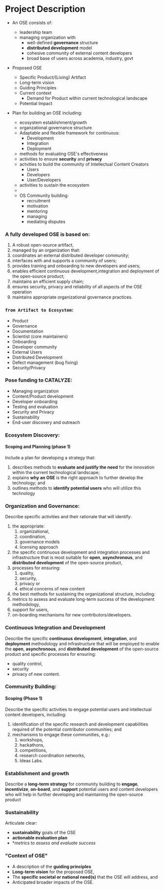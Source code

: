 # Project Description

- An OSE consists of:
    - leadership team
    - managing organization with
        - well-defined **governance** structure
        - **distributed development** model
        - cohesive community of external content developers
        - broad base of users across academia, industry, govt
- Proposed OSE
  - Specific Product/(Living) Artifact
  - Long-term vision
  - Guiding Principles
  - Current context
    - Demand for Product within current technological landscape
  - Potential Impact 


- Plan for building an OSE including:
    - ecosystem establishment/growth
    - organzational governance structure
    - Adaptable and flexible framework for continuous:
      - Development  
      - Integration
      - Deployment 
    - methods for evaluating OSE's effectiveness
    - activities to ensure **security** and **privacy**
    - actvities to build the community of Intellectual Content Creators
      - Users
      - Developers
      - User/Developers
    - activities to sustain the ecosystem
  - 
  - OS Community building:
    - recruitment
    - motivation
    - mentoring
    - managing
    - mediating disputes


### **A fully developed OSE is based on:**
1. A robust open-source artifact,
2. managed by an organization that:
  1. coordinates an external distributed developer community;
  2. interfaces with and supports a community of users;
  3. provides training and onboarding to new developers and users;
  4. enables efficient continuous development,integration and deployment of the open-source product;
  5. maintains an efficient supply chain;
  6. ensures security, privacy and reliability of all aspects of the OSE operation
  7. maintains appropriate organizational governance practices.


### `from Artifact to Ecosystem`: 
- Product
- Governance
- Documentation
- Scientist (core maintainers)
- Onboarding
- Developer community
- External Users
- Distributed Development
- Defect management (bug fixing)
- Security/Privacy

### Pose funding to CATALYZE:
- Managing organization 
- Content/Product development
- Developer onboarding
- Testing and evaluation
- Security and Privacy 
- Sustainability
- End-user discovery and outreach

### Ecosystem Discovery:
#### Scoping and Planning (phase 1)
Include a plan for developing a strategy that:
1.  describes methods to **evaluate and justify the need** for the innovation within the current technological landscape;
2. explains **why an OSE** is the right approach to further develop the technology; and
3. outlines methods to **identify potential users** who will utilize this technology

### Organization and Governance:
Describe specific activities and their rationale that will identify:
1. the appropriate:
    1.  organizational,
    2.  coordination,
    3.  governance models
    4.  licensing approach
2. the specific continuous development and integration processes and infrastructure that is most suitable for **open**, **asynchronous**, and **distributed development** of the open-source product,
3. processes for ensuring:
    1.  quality,
    2.  security,
    3.  privacy or
    4.  ethical concerns of new content
4. the best methods for sustaining the organizational structure, including:
1.  metrics to assess and evaluate long-term success of the development methodology,
2.  support for users,
3.  on-boarding mechanisms for new contributors/developers.

### Continuous Integration and Development
Describe the specific **continuous** **development**, **integration**, and **deployment** methodology and infrastructure that will be employed to enable the **open**, **asynchronous**, and **distributed development** of the open-source product and specific processes for ensuring:
- quality control,
- security
- privacy of new content.

###  Community Building:
#### Scoping (Phase 1)
Describe the specific activities to engage potential users and intellectual content developers, including:
1.  identification of the specific research and development capabilities required of the potential contributor communities; and
2.  mechanisms to engage these communities, e.g.:
    1. workshops,
    2. hackathons,
    3. competitions,
    4. research coordination networks,
    5. Ideas Labs.
    
### Establishment and growth
Describe a **long-term strategy** for community building to **engage**, **incentivize**, **on-board**, and **support** potential users and content developers who will help in further developing and maintaining the open-source product

### Sustainability
Articulate clear:
- **sustainability** goals of the OSE
- **actionable evaluation plan**
- **metrics to assess and evaluate success*

### **"Context of OSE"** 
-  A description of the **guiding principles**
-  **Long-term vision** for the proposed OSE,
-  The **specific societal or national need(s)** that the OSE will address, and
-  Anticipated broader impacts of the OSE.
